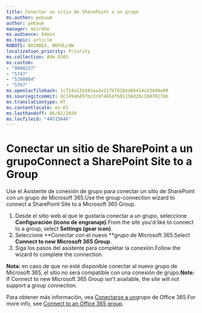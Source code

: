```yaml
---
title: Conectar un sitio de SharePoint a un grupo
ms.author: pebaum
author: pebaum
manager: mnirkhe
ms.audience: Admin
ms.topic: article
ROBOTS: NOINDEX, NOFOLLOW
localization_priority: Priority
ms.collection: Adm_O365
ms.custom:
- "9000237"
- "5747"
- "5200004"
- "5767"
ms.openlocfilehash: 1c724a131d42aa2e217b7018ed6b414cb3440a99
ms.sourcegitcommit: dc149ab45fbc2c974b54fb81156d2bc1b07017bb
ms.translationtype: HT
ms.contentlocale: es-ES
ms.lasthandoff: 06/02/2020
ms.locfileid: "44515646"
---
```

# <a name="connect-a-sharepoint-site-to-a-group"></a><span data-ttu-id="62465-102">Conectar un sitio de SharePoint a un grupo</span><span class="sxs-lookup"><span data-stu-id="62465-102">Connect a SharePoint Site to a Group</span></span>

<span data-ttu-id="62465-103">Use el Asistente de conexión de grupo para conectar un sitio de SharePoint con un grupo de Microsoft 365.</span><span class="sxs-lookup"><span data-stu-id="62465-103">Use the group-connection wizard to connect a SharePoint Site to a Microsoft 365 Group.</span></span>

1. <span data-ttu-id="62465-104">Desde el sitio web al que le gustaría conectar a un grupo, seleccione **Configuración (icono de engranaje)**.</span><span class="sxs-lookup"><span data-stu-id="62465-104">From the site you'd like to connect to a group, select  **Settings (gear icon)**.</span></span>
2. <span data-ttu-id="62465-105">Seleccione \*\*Conectar con el nuevo \*\*grupo de Microsoft 365.</span><span class="sxs-lookup"><span data-stu-id="62465-105">Select  **Connect to new Microsoft 365 Group**.</span></span>
3. <span data-ttu-id="62465-106">Siga los pasos del asistente para completar la conexión.</span><span class="sxs-lookup"><span data-stu-id="62465-106">Follow the wizard to complete the connection.</span></span>

<span data-ttu-id="62465-107">**Nota:** en caso de que no esté disponible conectar al nuevo grupo de Microsoft 365, el sitio no será compatible con una conexión de grupo.</span><span class="sxs-lookup"><span data-stu-id="62465-107">**Note:**  If Connect to new Microsoft 365 Group isn't available, the site will not support a group connection.</span></span>

<span data-ttu-id="62465-108">Para obtener más información, vea [Conectarse a un](https://docs.microsoft.com/sharepoint/dev/transform/modernize-connect-to-office365-group)grupo de Office 365.</span><span class="sxs-lookup"><span data-stu-id="62465-108">For more info, see  [Connect to an Office 365 group](https://docs.microsoft.com/sharepoint/dev/transform/modernize-connect-to-office365-group).</span></span>